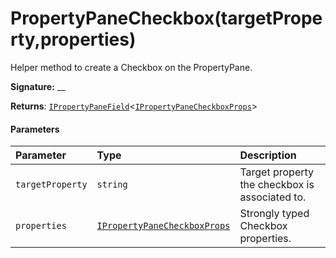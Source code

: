 # PropertyPaneCheckbox(targetProperty,properties)



Helper method to create a Checkbox on the PropertyPane.

**Signature:** __

**Returns**: [`IPropertyPaneField`](../../sp-webpart-base.api/interface/ipropertypanefield.md)<[`IPropertyPaneCheckboxProps`](../../sp-webpart-base.api/interface/ipropertypanecheckboxprops.md)>





#### Parameters


| Parameter	   | Type    | Description |
|:-------------|:---------------|:------------|
| `targetProperty`    | `string` | Target property the checkbox is associated to. |
| `properties`    | [`IPropertyPaneCheckboxProps`](../../sp-webpart-base.api/interface/ipropertypanecheckboxprops.md) | Strongly typed Checkbox properties. |


